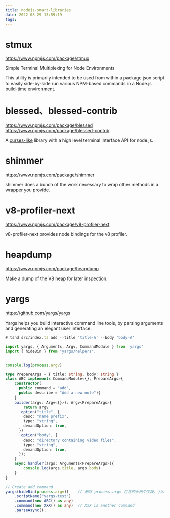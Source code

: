 ```yaml
---
title: nodejs-smart-libraries
date: 2022-08-29 15:59:19
tags:
---
```


# stmux
https://www.npmjs.com/package/stmux

Simple Terminal Multiplexing for Node Environments

This utility is primarily intended to be used from within a package.json script to easily side-by-side run various NPM-based commands in a Node.js build-time environment.

# blessed、blessed-contrib
https://www.npmjs.com/package/blessed
https://www.npmjs.com/package/blessed-contrib

A [curses-like](https://en.wikipedia.org/wiki/Curses_(programming_library)) library with a high level terminal interface API for node.js.

# shimmer
https://www.npmjs.com/package/shimmer

shimmer does a bunch of the work necessary to wrap other methods in a wrapper you provide.

# v8-profiler-next
https://www.npmjs.com/package/v8-profiler-next

v8-profiler-next provides node bindings for the v8 profiler.

# heapdump
https://www.npmjs.com/package/heapdump

Make a dump of the V8 heap for later inspection.

# yargs
https://github.com/yargs/yargs

Yargs helps you build interactive command line tools, by parsing arguments and generating an elegant user interface.

```typescript
# tsnd src/index.ts add --title 'title-A' --body 'body-A' 

import yargs, { Arguments, Argv, CommandModule } from 'yargs'
import { hideBin } from "yargs/helpers";


console.log(process.argv)

type PrepareArgs = { title: string, body: string }
class ABC implements CommandModule<{}, PrepareArgs>{
    constructor(
      public command = "add", 
      public describe = "Add a new note"){
    }
    builder(argv: Argv<{}>): Argv<PrepareArgs>{
        return argv
      .option("title", {
        desc: "name prefix",
        type: "string",
        demandOption: true,
      })
      .option("body", {
        desc: "directory containing video files",
        type: "string",
        demandOption: true,
      });
    }
    async handler(args: Arguments<PrepareArgs>){
        console.log(args.title, args.body)
    }
}    

// Create add command 
yargs(hideBin(process.argv))    // 删除 process.argv 包含的头两个字段: /bin/node, filePath
    .scriptName("yargs-test")
    .command(new ABC() as any)
    .command(new XXX() as any)  // XXX is another command
    .parseAsync();
```
